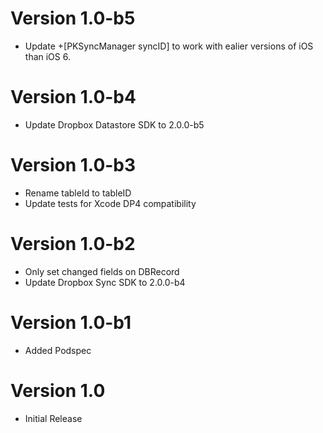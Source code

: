 Version 1.0-b5
==============
* Update +[PKSyncManager syncID] to work with ealier versions of iOS than iOS 6.

Version 1.0-b4
==============
* Update Dropbox Datastore SDK to 2.0.0-b5

Version 1.0-b3
==============
* Rename tableId to tableID
* Update tests for Xcode DP4 compatibility

Version 1.0-b2
==============
* Only set changed fields on DBRecord
* Update Dropbox Sync SDK to 2.0.0-b4

Version 1.0-b1
==============
* Added Podspec

Version 1.0
===========
* Initial Release